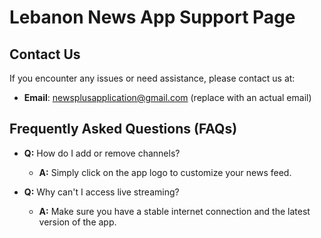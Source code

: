 # Lebanon News App Support Page

## Contact Us
If you encounter any issues or need assistance, please contact us at:
- **Email**: newsplusapplication@gmail.com (replace with an actual email)

## Frequently Asked Questions (FAQs)
- **Q:** How do I add or remove channels?
  - **A:** Simply click on the app logo to customize your news feed.

- **Q:** Why can't I access live streaming?
  - **A:** Make sure you have a stable internet connection and the latest version of the app.

